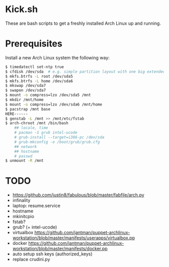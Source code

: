 
# Kick.sh

These are bash scripts to get a freshly installed Arch Linux up and running.

# Prerequisites

Install a new Arch Linux system the following way:

```bash
$ timedatectl set-ntp true
$ cfdisk /dev/sda  # e.g. simple partition layout with one big extended partition, containing 3 partitions for root, home and swap
$ mkfs.btrfs -L root /dev/sda5
$ mkfs.btrfs -L home /dev/sda6
$ mkswap /dev/sda7
$ swapon /dev/sda7
$ mount -o compress=lzo /dev/sda5 /mnt
$ mkdir /mnt/home
$ mount -o compress=lzo /dev/sda6 /mnt/home
$ pacstrap /mnt base
HERE------
$ genstab -L /mnt >> /mnt/etc/fstab
$ arch-chroot /mnt /bin/bash
    ## locale, time
    # pacman -S grub intel-ucode
    # grub-install --target=i386-pc /dev/sda
    # grub-mkconfig -o /boot/grub/grub.cfg
    ## network
    ## hostname
    # passwd
$ unmount -R /mnt
```

# TODO

- <https://github.com/justin8/fabulous/blob/master/fabfile/arch.py>
- infinality
- laptop: resume.service
- hostname
- mkinitcpio
- fstab?
- grub? (+ intel-ucode)
- virtualbox <https://github.com/jantman/puppet-archlinux-workstation/blob/master/manifests/userapps/virtualbox.pp>
- docker <https://github.com/jantman/puppet-archlinux-workstation/blob/master/manifests/docker.pp>
- auto setup ssh keys (authorized_keys)
- replace crudini.py
